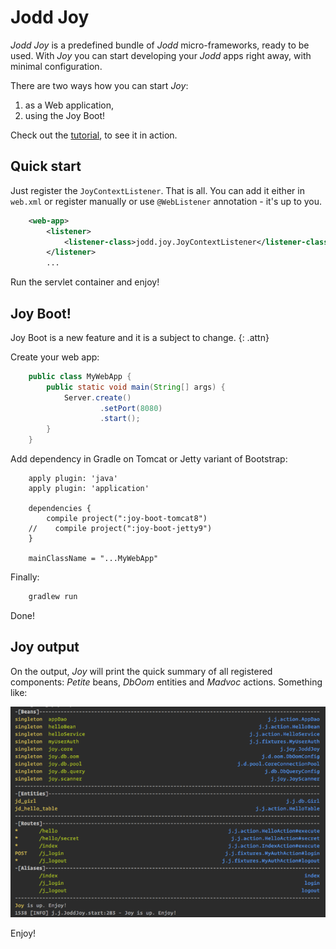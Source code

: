 # Jodd Joy

*Jodd* *Joy* is a predefined bundle of *Jodd* micro-frameworks, ready to be used. With *Joy* you can start developing your *Jodd* apps right away, with minimal configuration.

There are two ways how you can start *Joy*:

1. as a Web application,
2. using the Joy Boot!

Check out the [tutorial](http://joddframework.org), to see it in action.

## Quick start

Just register the `JoyContextListener`. That is all. You can add it either in `web.xml` or register manually or use `@WebListener` annotation - it's up to you.

~~~~~ xml
	<web-app>
		<listener>
			<listener-class>jodd.joy.JoyContextListener</listener-class>
		</listener>
		...
~~~~~

Run the servlet container and enjoy!

## Joy Boot!

Joy Boot is a new feature and it is a subject to change.
{: .attn}

Create your web app:

~~~~~ java
	public class MyWebApp {
		public static void main(String[] args) {
			Server.create()
					.setPort(8080)
					.start();
		}
	}
~~~~~

Add dependency in Gradle on Tomcat or Jetty variant of Bootstrap:

~~~~~
	apply plugin: 'java'
	apply plugin: 'application'

	dependencies {
	    compile project(":joy-boot-tomcat8")
	//    compile project(":joy-boot-jetty9")
	}

	mainClassName = "...MyWebApp"
~~~~~

Finally:

~~~~~ bash
	gradlew run
~~~~~

Done!

## Joy output

On the output, *Joy* will print the quick summary of all registered components: *Petite* beans, *DbOom* entities and *Madvoc* actions. Something like:

![](joy-output.png)

Enjoy!